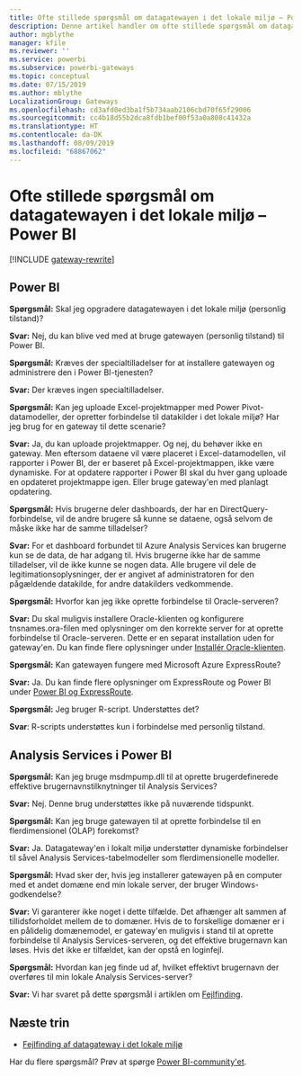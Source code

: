 ```yaml
---
title: Ofte stillede spørgsmål om datagatewayen i det lokale miljø – Power BI
description: Denne artikel handler om ofte stillede spørgsmål om datagatewayen i det lokale miljø til Power BI. Denne artikel samler ofte stillede spørgsmål om den gateway, der bruges i Power BI, på ét sted.
author: mgblythe
manager: kfile
ms.reviewer: ''
ms.service: powerbi
ms.subservice: powerbi-gateways
ms.topic: conceptual
ms.date: 07/15/2019
ms.author: mblythe
LocalizationGroup: Gateways
ms.openlocfilehash: cd3afd0ed3ba1f5b734aab2106cbd70f65f29006
ms.sourcegitcommit: cc4b18d55b2dca8fdb1bef00f53a0a808c41432a
ms.translationtype: HT
ms.contentlocale: da-DK
ms.lasthandoff: 08/09/2019
ms.locfileid: "68867062"
---
```

# <a name="on-premises-data-gateway-faq---power-bi"></a>Ofte stillede spørgsmål om datagatewayen i det lokale miljø – Power BI

[!INCLUDE [gateway-rewrite](includes/gateway-rewrite.md)]

## <a name="power-bi"></a>Power BI

**Spørgsmål:** Skal jeg opgradere datagatewayen i det lokale miljø (personlig tilstand)?

**Svar:** Nej, du kan blive ved med at bruge gatewayen (personlig tilstand) til Power BI.

**Spørgsmål:** Kræves der specialtilladelser for at installere gatewayen og administrere den i Power BI-tjenesten?

**Svar:** Der kræves ingen specialtilladelser.

**Spørgsmål:** Kan jeg uploade Excel-projektmapper med Power Pivot-datamodeller, der opretter forbindelse til datakilder i det lokale miljø? Har jeg brug for en gateway til dette scenarie? 

**Svar:** Ja, du kan uploade projektmapper. Og nej, du behøver ikke en gateway. Men eftersom dataene vil være placeret i Excel-datamodellen, vil rapporter i Power BI, der er baseret på Excel-projektmappen, ikke være dynamiske. For at opdatere rapporter i Power BI skal du hver gang uploade en opdateret projektmappe igen. Eller bruge gateway'en med planlagt opdatering.

**Spørgsmål:** Hvis brugerne deler dashboards, der har en DirectQuery-forbindelse, vil de andre brugere så kunne se dataene, også selvom de måske ikke har de samme tilladelser? 

**Svar:** For et dashboard forbundet til Azure Analysis Services kan brugerne kun se de data, de har adgang til. Hvis brugerne ikke har de samme tilladelser, vil de ikke kunne se nogen data. Alle brugere vil dele de legitimationsoplysninger, der er angivet af administratoren for den pågældende datakilde, for andre datakilders vedkommende.

**Spørgsmål:** Hvorfor kan jeg ikke oprette forbindelse til Oracle-serveren? 

**Svar:** Du skal muligvis installere Oracle-klienten og konfigurere tnsnames.ora-filen med oplysninger om den korrekte server for at oprette forbindelse til Oracle-serveren. Dette er en separat installation uden for gateway'en. Du kan finde flere oplysninger under [Installér Oracle-klienten](service-gateway-onprem-manage-oracle.md#install-the-oracle-client).

**Spørgsmål:** Kan gatewayen fungere med Microsoft Azure ExpressRoute? 

**Svar:** Ja. Du kan finde flere oplysninger om ExpressRoute og Power BI under [Power BI og ExpressRoute](service-admin-power-bi-expressroute.md).

**Spørgsmål:** Jeg bruger R-script. Understøttes det?

**Svar**: R-scripts understøttes kun i forbindelse med personlig tilstand.

## <a name="analysis-services-in-power-bi"></a>Analysis Services i Power BI

**Spørgsmål:** Kan jeg bruge msdmpump.dll til at oprette brugerdefinerede effektive brugernavnstilknytninger til Analysis Services? 

**Svar:** Nej. Denne brug understøttes ikke på nuværende tidspunkt.

**Spørgsmål:** Kan jeg bruge gatewayen til at oprette forbindelse til en flerdimensionel (OLAP) forekomst? 

**Svar:** Ja. Datagateway'en i lokalt miljø understøtter dynamiske forbindelser til såvel Analysis Services-tabelmodeller som flerdimensionelle modeller.

**Spørgsmål:** Hvad sker der, hvis jeg installerer gatewayen på en computer med et andet domæne end min lokale server, der bruger Windows-godkendelse? 

**Svar:** Vi garanterer ikke noget i dette tilfælde. Det afhænger alt sammen af tillidsforholdet mellem de to domæner. Hvis de to forskellige domæner er i en pålidelig domænemodel, er gateway'en muligvis i stand til at oprette forbindelse til Analysis Services-serveren, og det effektive brugernavn kan løses. Hvis det ikke er tilfældet, kan der opstå en loginfejl.

**Spørgsmål:** Hvordan kan jeg finde ud af, hvilket effektivt brugernavn der overføres til min lokale Analysis Services-server? 

**Svar:** Vi har svaret på dette spørgsmål i artiklen om [Fejlfinding](service-gateway-onprem-tshoot.md).

## <a name="next-steps"></a>Næste trin

* [Fejlfinding af datagateway i det lokale miljø](/data-integration/gateway/service-gateway-tshoot)

Har du flere spørgsmål? Prøv at spørge [Power BI-community'et](http://community.powerbi.com/).

